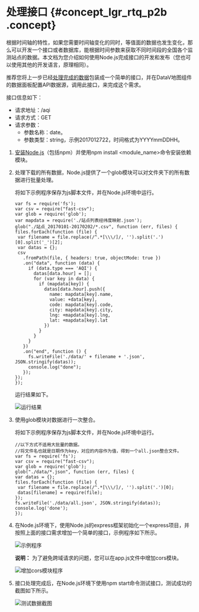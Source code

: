 # 处理接口 {#concept_lgr_rtq_p2b .concept}

根据时间轴的特性，如果您需要时间轴变化的同时，等值面的数据也发生变化，那么可以开发一个接口或者数据库，能根据时间参数来获取不同时间段的全国各个监测站点的数据。本文档为您介绍如何使用Node.js完成接口的开发和发布（您也可以使用其他的开发语言，原理相同）。

推荐您将上一步已经[处理完成的数据](cn.zh-CN/最佳实践/使用DataV查看春节前后空气质量的全国分布变化/准备工作/处理数据.md#)包装成一个简单的接口，并在DataV地图组件的数据面板配置API数据源，调用此接口，来完成这个需求。

接口信息如下：

-   请求地址：/aqi
-   请求方式：GET
-   请求参数：
    -   参数名称：date。
    -   参数类型：string，示例2017012722，时间格式为YYYYmmDDHH。

1.  [安装Node.js](https://nodejs.org/en/download/)（包括npm）并使用npm install <module\_name\>命令安装依赖模块。
2.  处理下载的所有数据，Node.js提供了一个glob模块可以对文件夹下的所有数据进行批量处理。

    将如下示例程序保存为js脚本文件，并在Node.js环境中运行。

    ``` {#codeblock_vt2_skb_b3r}
    var fs = require('fs');
    var csv = require("fast-csv");
    var glob = require('glob');
    var mapdata = require('./站点列表经纬度映射.json');
    glob("./站点_20170101-20170202/*.csv", function (err, files) {
    files.forEach(function (file) {
     var filename = file.replace(/^.*[\\\/]/, '').split('.')[0].split('_')[2];
     var datas = {};
     csv
       .fromPath(file, { headers: true, objectMode: true })
       .on("data", function (data) {
         if (data.type === 'AQI') {
           datas[data.hour] = [];
           for (var key in data) {
             if (mapdata[key]) {
               datas[data.hour].push({
                 name: mapdata[key].name,
                 value: +data[key],
                 code: mapdata[key].code,
                 city: mapdata[key].city,
                 lng: +mapdata[key].lng,
                 lat: +mapdata[key].lat
               })
             }
           }
         }
       })
       .on("end", function () {
         fs.writeFile('./data/' + filename + '.json', JSON.stringify(datas));
         console.log("done");
       });
    });
    });
    ```

    运行结果如下。

    ![运行结果](http://static-aliyun-doc.oss-cn-hangzhou.aliyuncs.com/assets/img/17464/15661975919273_zh-CN.png)

3.  使用glob模块对数据进行一次整合。

    将如下示例程序保存为js脚本文件，并在Node.js环境中运行。

    ``` {#codeblock_eep_f7w_its}
    //以下方式不适用大批量的数据。
    //将文件名也就是日期作为key，对应的内容作为值，得到一个all.json整合文件。
    var fs = require('fs');
    var csv = require("fast-csv");
    var glob = require('glob');
    glob("./data/*.json", function (err, files) {
    var datas = {};
    files.forEach(function (file) {
     var filename = file.replace(/^.*[\\\/]/, '').split('.')[0];
     datas[filename] = require(file);
    });
    fs.writeFile('./data/all.json', JSON.stringify(datas));
    console.log('done');
    });
    ```

4.  在Node.js环境下，使用Node.js的express框架初始化一个express项目，并按照上面的接口需求增加一个简单的接口，示例程序如下所示。

    ![示例程序](http://static-aliyun-doc.oss-cn-hangzhou.aliyuncs.com/assets/img/17464/15661975919274_zh-CN.png)

    **说明：** 为了避免跨域请求的问题，您可以在app.js文件中增加cors模块。

    ![增加cors模块程序](http://static-aliyun-doc.oss-cn-hangzhou.aliyuncs.com/assets/img/17464/15661975929275_zh-CN.png)

5.  接口处理完成后，在Node.js环境下使用npm start命令测试接口，测试成功的截图如下所示。

    ![测试数据截图](http://static-aliyun-doc.oss-cn-hangzhou.aliyuncs.com/assets/img/17464/15661975929276_zh-CN.png)


